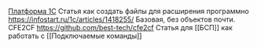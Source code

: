 [Платформа 1С](Платформа%201С.md)
Статья как создать файлы для расширения программно
https://infostart.ru/1c/articles/1418255/
Базовая, без объектов почти.
CFE2CF https://github.com/best-tech/cfe2cf
Статья для [[БСП]] как работать с [[Подключаемые команды]]